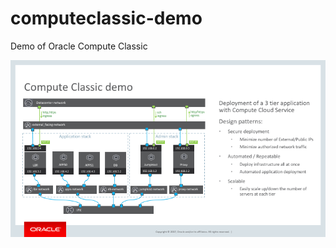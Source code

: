 # computeclassic-demo
Demo of Oracle Compute Classic

![Topology](/ComputeClassicDemo-topology.png)
